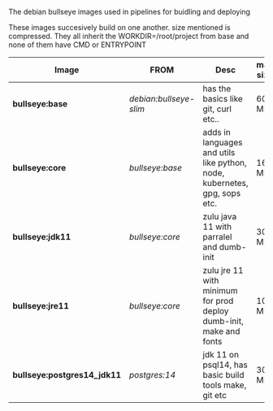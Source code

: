 The debian bullseye images used in pipelines for buidling and deploying

These images succesively build on one another. size mentioned is compressed. 
They all inherit the WORKDIR=/root/project from base and none of them have CMD or ENTRYPOINT 

| Image             | FROM         | Desc                                                        | max size |
| ----------------- | -------------- | ------------------------------------------------------------| -------- |
| __bullseye:base__ | _debian:bullseye-slim_  | has the basics like git, curl etc..                 | 60 MB     |
| __bullseye:core__  | _bullseye:base_ | adds in languages and utils like python, node, kubernetes, gpg, sops etc. | 162 MB    |
| __bullseye:jdk11__  | _bullseye:core_ | zulu java 11 with parralel and dumb-init | 309 MB    |
| __bullseye:jre11__  | _bullseye:core_ | zulu jre 11 with minimum for prod deploy dumb-init, make and fonts  | 106 MB    |
| __bullseye:postgres14_jdk11__  | _postgres:14_ | jdk 11 on psql14, has basic build tools make, git etc  | 300 MB    |